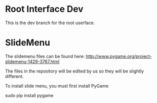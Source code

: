 Root Interface Dev
====
This is the dev branch for the root userface.

SlideMenu
====
The slidemenu files can be found here: http://www.pygame.org/project-slidemenu-1429-3767.html

The files in the repository will be edited by us so they will be slightly different.

To install slide menu, you must first install PyGame

sudo pip install pygame
